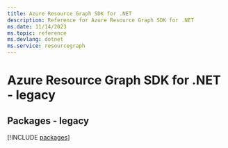 ```yaml
---
title: Azure Resource Graph SDK for .NET
description: Reference for Azure Resource Graph SDK for .NET
ms.date: 11/14/2023
ms.topic: reference
ms.devlang: dotnet
ms.service: resourcegraph
---
```

# Azure Resource Graph SDK for .NET - legacy
## Packages - legacy
[!INCLUDE [packages](resource-graph-index.md)]
